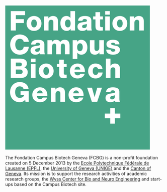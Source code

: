 ![FCBG logo](https://github.com/fcbg-hnp-meeg/.github/blob/main/images/FCBG.svg)

The Fondation Campus Biotech Geneva (FCBG) is a non-profit foundation created on 5
December 2013 by the [Ecole Polytechnique Fédérale de Lausanne
(EPFL)](https://www.epfl.ch/en/), the [University of Geneva
(UNIGE)](https://www.unige.ch/) and the [Canton of Geneva](https://www.ge.ch/). Its
mission is to support the research activities of academic research groups, the [Wyss
Center for Bio and Neuro Engineering](https://wysscenter.ch/) and start-ups based on the
Campus Biotech site.
